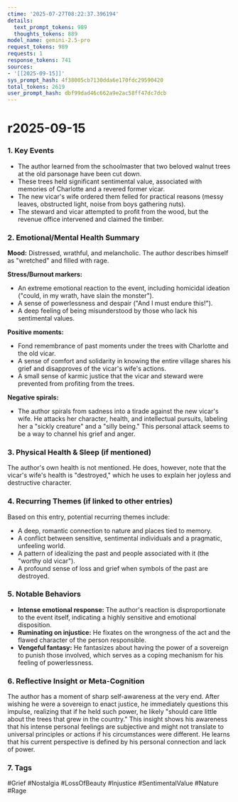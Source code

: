 ```yaml
---
ctime: '2025-07-27T08:22:37.396194'
details:
  text_prompt_tokens: 989
  thoughts_tokens: 889
model_name: gemini-2.5-pro
request_tokens: 989
requests: 1
response_tokens: 741
sources:
- '[[2025-09-15]]'
sys_prompt_hash: 4f38005cb7130dda6e170fdc29590420
total_tokens: 2619
user_prompt_hash: dbf99dad46c662a9e2ac58ff47dc7dcb
---
```

# r2025-09-15

### 1. Key Events
- The author learned from the schoolmaster that two beloved walnut trees at the old parsonage have been cut down.
- These trees held significant sentimental value, associated with memories of Charlotte and a revered former vicar.
- The new vicar's wife ordered them felled for practical reasons (messy leaves, obstructed light, noise from boys gathering nuts).
- The steward and vicar attempted to profit from the wood, but the revenue office intervened and claimed the timber.

### 2. Emotional/Mental Health Summary

**Mood:**
Distressed, wrathful, and melancholic. The author describes himself as "wretched" and filled with rage.

**Stress/Burnout markers:**
- An extreme emotional reaction to the event, including homicidal ideation ("could, in my wrath, have slain the monster").
- A sense of powerlessness and despair ("And I must endure this!").
- A deep feeling of being misunderstood by those who lack his sentimental values.

**Positive moments:**
- Fond remembrance of past moments under the trees with Charlotte and the old vicar.
- A sense of comfort and solidarity in knowing the entire village shares his grief and disapproves of the vicar's wife's actions.
- A small sense of karmic justice that the vicar and steward were prevented from profiting from the trees.

**Negative spirals:**
- The author spirals from sadness into a tirade against the new vicar's wife. He attacks her character, health, and intellectual pursuits, labeling her a "sickly creature" and a "silly being." This personal attack seems to be a way to channel his grief and anger.

### 3. Physical Health & Sleep (if mentioned)
The author's own health is not mentioned. He does, however, note that the vicar's wife's health is "destroyed," which he uses to explain her joyless and destructive character.

### 4. Recurring Themes (if linked to other entries)
Based on this entry, potential recurring themes include:
- A deep, romantic connection to nature and places tied to memory.
- A conflict between sensitive, sentimental individuals and a pragmatic, unfeeling world.
- A pattern of idealizing the past and people associated with it (the "worthy old vicar").
- A profound sense of loss and grief when symbols of the past are destroyed.

### 5. Notable Behaviors
- **Intense emotional response:** The author's reaction is disproportionate to the event itself, indicating a highly sensitive and emotional disposition.
- **Ruminating on injustice:** He fixates on the wrongness of the act and the flawed character of the person responsible.
- **Vengeful fantasy:** He fantasizes about having the power of a sovereign to punish those involved, which serves as a coping mechanism for his feeling of powerlessness.

### 6. Reflective Insight or Meta-Cognition
The author has a moment of sharp self-awareness at the very end. After wishing he were a sovereign to enact justice, he immediately questions this impulse, realizing that if he held such power, he likely "should care little about the trees that grew in the country." This insight shows his awareness that his intense personal feelings are subjective and might not translate to universal principles or actions if his circumstances were different. He learns that his current perspective is defined by his personal connection and lack of power.

### 7. Tags
#Grief #Nostalgia #LossOfBeauty #Injustice #SentimentalValue #Nature #Rage